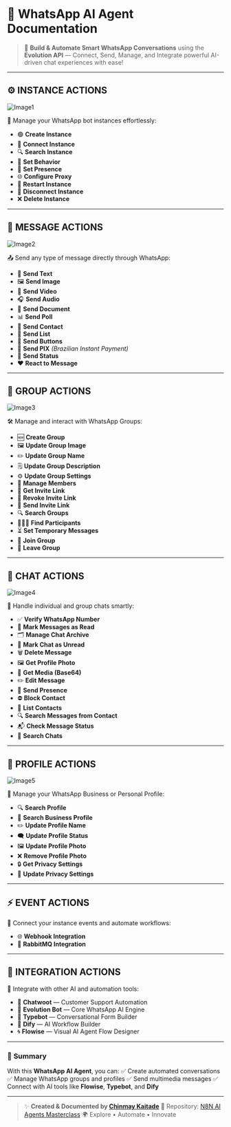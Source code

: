 # 💬 WhatsApp AI Agent Documentation

> 🚀 **Build & Automate Smart WhatsApp Conversations** using the **Evolution API** — Connect, Send, Manage, and Integrate powerful AI-driven chat experiences with ease!

---

## ⚙️ **INSTANCE ACTIONS**

![Image1](./image1.png)

🧩 Manage your WhatsApp bot instances effortlessly:

- 🟢 **Create Instance**
- 🔗 **Connect Instance**
- 🔍 **Search Instance**
- 🤖 **Set Behavior**
- 💬 **Set Presence**
- 🌐 **Configure Proxy**
- 🔄 **Restart Instance**
- 🔌 **Disconnect Instance**
- ❌ **Delete Instance**

---

## 💌 **MESSAGE ACTIONS**

![Image2](./image2.png)

📤 Send any type of message directly through WhatsApp:

- 📝 **Send Text**
- 🖼️ **Send Image**
- 🎥 **Send Video**
- 🎧 **Send Audio**
- 📄 **Send Document**
- 📊 **Send Poll**
- 👤 **Send Contact**
- 🧾 **Send List**
- 🔘 **Send Buttons**
- 💸 **Send PIX** _(Brazilian Instant Payment)_
- 📢 **Send Status**
- ❤️ **React to Message**

---

## 👥 **GROUP ACTIONS**

![Image3](./image3.png)

🛠️ Manage and interact with WhatsApp Groups:

- 🆕 **Create Group**
- 🖼️ **Update Group Image**
- ✏️ **Update Group Name**
- 🗒️ **Update Group Description**
- ⚙️ **Update Group Settings**
- 👥 **Manage Members**
- 🔗 **Get Invite Link**
- 🧨 **Revoke Invite Link**
- 📩 **Send Invite Link**
- 🔍 **Search Groups**
- 🧑‍🤝‍🧑 **Find Participants**
- ⏳ **Set Temporary Messages**
- 🚪 **Join Group**
- 📴 **Leave Group**

---

## 💬 **CHAT ACTIONS**

![Image4](./image4.png)

🧠 Handle individual and group chats smartly:

- ✅ **Verify WhatsApp Number**
- 📖 **Mark Messages as Read**
- 🗂️ **Manage Chat Archive**
- 🔔 **Mark Chat as Unread**
- 🗑️ **Delete Message**
- 🖼️ **Get Profile Photo**
- 💾 **Get Media (Base64)**
- ✏️ **Edit Message**
- 📡 **Send Presence**
- ⛔ **Block Contact**
- 👥 **List Contacts**
- 🔍 **Search Messages from Contact**
- 📬 **Check Message Status**
- 💭 **Search Chats**

---

## 👤 **PROFILE ACTIONS**

![Image5](./image5.png)

🧾 Manage your WhatsApp Business or Personal Profile:

- 🔍 **Search Profile**
- 💼 **Search Business Profile**
- ✏️ **Update Profile Name**
- 🗨️ **Update Profile Status**
- 🖼️ **Update Profile Photo**
- ❌ **Remove Profile Photo**
- 🔒 **Get Privacy Settings**
- 🔧 **Update Privacy Settings**

---

## ⚡ **EVENT ACTIONS**

📡 Connect your instance events and automate workflows:

- 🌐 **Webhook Integration**
- 🐇 **RabbitMQ Integration**

---

## 🔗 **INTEGRATION ACTIONS**

🤖 Integrate with other AI and automation tools:

- 💬 **Chatwoot** — Customer Support Automation
- 🧠 **Evolution Bot** — Core WhatsApp AI Engine
- 💬 **Typebot** — Conversational Form Builder
- 🧩 **Dify** — AI Workflow Builder
- 🌀 **Flowise** — Visual AI Agent Flow Designer

---

### 🧭 **Summary**

With this **WhatsApp AI Agent**, you can:
✅ Create automated conversations
✅ Manage WhatsApp groups and profiles
✅ Send multimedia messages
✅ Connect with AI tools like **Flowise**, **Typebot**, and **Dify**

---

> ✨ **Created & Documented by [Chinmay Kaitade](https://github.com/ChinmayKaitade)**
> 🔗 Repository: [N8N AI Agents Masterclass](https://github.com/ChinmayKaitade/N8N-AI-Agents-Masterclass)
> 🌍 Explore • Automate • Innovate
